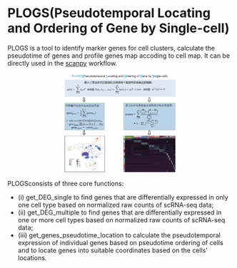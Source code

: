 # PLOGS(Pseudotemporal Locating and Ordering of Gene by Single-cell)

PLOGS is a tool to identify marker genes for cell clusters, calculate the pseudotime of genes and profile genes map accoding to cell map. It can be directly used in the [scanpy](https://scanpy.readthedocs.io/en/latest/) workflow. 

<p align="center"><img src="figures/PLOGS.png" alt="PLOGS" width="50%"></p>

PLOGSconsists of three core functions: 
* (i) get_DEG_single to find genes that are differentially expressed in only one cell type based on normalized raw counts of scRNA-seq data; 
* (ii) get_DEG_multiple to find genes that are differentially expressed in one or more  cell types based on normalized raw counts of scRNA-seq data; 
* (iii) get_genes_pseudotime_location to calculate the pseudotemporal expression of individual genes based on pseudotime ordering of cells and to locate genes into suitable coordinates based on the cells’ locations. 

